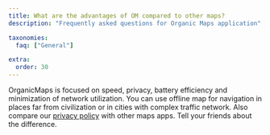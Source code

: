 ```yaml
---
title: What are the advantages of OM compared to other maps?
description: "Frequently asked questions for Organic Maps application"

taxonomies:
  faq: ["General"]

extra:
  order: 30
---
```


OrganicMaps is focused on speed, privacy, battery efficiency and minimization of network utilization.
You can use offline map for navigation in places far from civilization or in cities with complex traffic network.
Also compare our [privacy policy](/privacy) with other maps apps. Tell your friends about the difference. 
